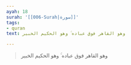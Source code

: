 ```yaml
---
ayah: 18
surah: '[[006-Surah|سورة]]'
tags:
- quran
text: وهو القاهر فوق عباده ۚ وهو الحكيم الخبير

---
```

> وهو القاهر فوق عباده ۚ وهو الحكيم الخبير
